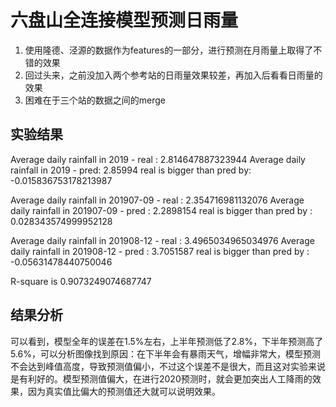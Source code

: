 # 六盘山全连接模型预测日雨量
1. 使用隆德、泾源的数据作为features的一部分，进行预测在月雨量上取得了不错的效果
2. 回过头来，之前没加入两个参考站的日雨量效果较差，再加入后看看日雨量的效果
3. 困难在于三个站的数据之间的merge

## 实验结果
Average daily rainfall in 2019 - real :  2.814647887323944
Average daily rainfall in 2019 - pred:  2.85994
real is bigger than pred by:  -0.015836753178213987 

Average daily rainfall in 201907-09 - real : 2.354716981132076
Average daily rainfall in 201907-09 - pred : 2.2898154
real is bigger than pred by : 0.028343574999952128 

Average daily rainfall in 201908-12 - real : 3.4965034965034976
Average daily rainfall in 201908-12 - pred : 3.7051587
real is bigger than pred by : -0.05631478440750046 

R-square is  0.9073249074687747
## 结果分析
可以看到，模型全年的误差在1.5%左右，上半年预测低了2.8%，下半年预测高了5.6%，可以分析图像找到原因：在下半年会有暴雨天气，增幅非常大，模型预测不会达到峰值高度，导致预测值偏小，不过这个误差不是很大，而且这对实验来说是有利好的。模型预测值偏大，在进行2020预测时，就会更加突出人工降雨的效果，因为真实值比偏大的预测值还大就可以说明效果。
